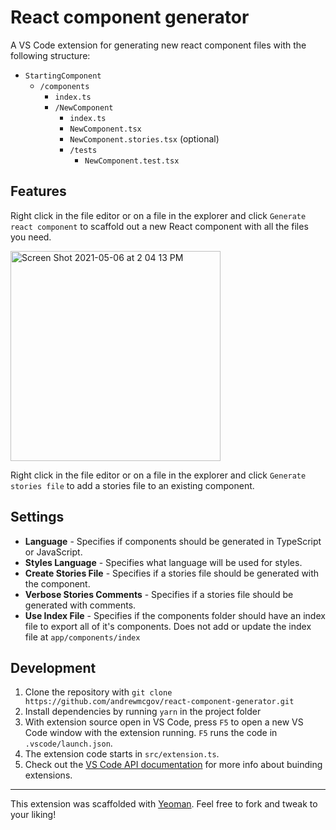 # React component generator

A VS Code extension for generating new react component files with the following structure:

- `StartingComponent`
  - `/components`
    - `index.ts`
    - `/NewComponent`
      - `index.ts`
      - `NewComponent.tsx`
      - `NewComponent.stories.tsx` (optional)
      - `/tests`
        - `NewComponent.test.tsx`

## Features

Right click in the file editor or on a file in the explorer and click `Generate react component` to scaffold out a new React component with all the files you need.

<img width="336" alt="Screen Shot 2021-05-06 at 2 04 13 PM" src="https://user-images.githubusercontent.com/14366097/117344991-0b107780-ae74-11eb-9281-f15025134d10.png">

Right click in the file editor or on a file in the explorer and click `Generate stories file` to add a stories file to an existing component.

## Settings

- **Language** - Specifies if components should be generated in TypeScript or JavaScript.
- **Styles Language** - Specifies what language will be used for styles.
- **Create Stories File** - Specifies if a stories file should be generated with the component.
- **Verbose Stories Comments** - Specifies if a stories file should be generated with comments.
- **Use Index File** - Specifies if the components folder should have an index file to export all of it's components. Does not add or update the index file at `app/components/index`

## Development

1. Clone the repository with `git clone https://github.com/andrewmcgov/react-component-generator.git`
2. Install dependencies by running `yarn` in the project folder
3. With extension source open in VS Code, press `F5` to open a new VS Code window with the extension running. `F5` runs the code in `.vscode/launch.json`.
4. The extension code starts in `src/extension.ts`.
5. Check out the [VS Code API documentation](https://code.visualstudio.com/api) for more info about buinding extensions.

---

This extension was scaffolded with [Yeoman](https://yeoman.io/). Feel free to fork and tweak to your liking!
